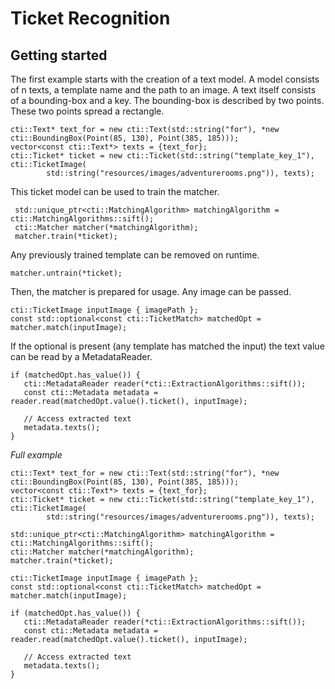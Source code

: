 # Ticket Recognition
## Getting started
The first example starts with the creation of a text model. A model consists of n texts, a template name
and the path to an image. A text itself consists of a bounding-box and a key.
The bounding-box is described by two points. These two points spread a rectangle.
```
cti::Text* text_for = new cti::Text(std::string("for"), *new cti::BoundingBox(Point(85, 130), Point(385, 185)));
vector<const cti::Text*> texts = {text_for};
cti::Ticket* ticket = new cti::Ticket(std::string("template_key_1"), cti::TicketImage(
        std::string("resources/images/adventurerooms.png")), texts);
```
This ticket model can be used to train the matcher.
```
 std::unique_ptr<cti::MatchingAlgorithm> matchingAlgorithm = cti::MatchingAlgorithms::sift();
 cti::Matcher matcher(*matchingAlgorithm);
 matcher.train(*ticket);
```
Any previously trained template can be removed on runtime.
```
matcher.untrain(*ticket);
```
Then, the matcher is prepared for usage. Any image can be passed.
```
cti::TicketImage inputImage { imagePath };
const std::optional<const cti::TicketMatch> matchedOpt = matcher.match(inputImage);
```
If the optional is present (any template has matched the input) the text value can be read by a MetadataReader.
```
if (matchedOpt.has_value()) {
   cti::MetadataReader reader(*cti::ExtractionAlgorithms::sift());
   const cti::Metadata metadata = reader.read(matchedOpt.value().ticket(), inputImage);
    
   // Access extracted text
   metadata.texts();
}
```
*Full example*
```
cti::Text* text_for = new cti::Text(std::string("for"), *new cti::BoundingBox(Point(85, 130), Point(385, 185)));
vector<const cti::Text*> texts = {text_for};
cti::Ticket* ticket = new cti::Ticket(std::string("template_key_1"), cti::TicketImage(
        std::string("resources/images/adventurerooms.png")), texts);

std::unique_ptr<cti::MatchingAlgorithm> matchingAlgorithm = cti::MatchingAlgorithms::sift();
cti::Matcher matcher(*matchingAlgorithm);
matcher.train(*ticket);

cti::TicketImage inputImage { imagePath };
const std::optional<const cti::TicketMatch> matchedOpt = matcher.match(inputImage);

if (matchedOpt.has_value()) {
   cti::MetadataReader reader(*cti::ExtractionAlgorithms::sift());
   const cti::Metadata metadata = reader.read(matchedOpt.value().ticket(), inputImage);
    
   // Access extracted text
   metadata.texts();
}
```
